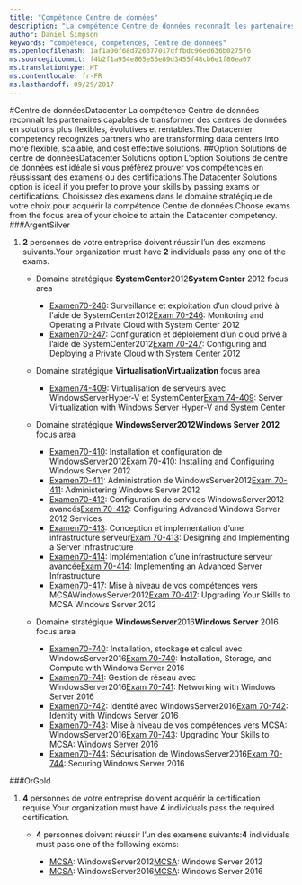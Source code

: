 ```yaml
---
title: "Compétence Centre de données"
description: "La compétence Centre de données reconnaît les partenaires capables de transformer des centres de données en solutions plus flexibles, évolutives et rentables."
author: Daniel Simpson
keywords: "compétence, compétences, Centre de données"
ms.openlocfilehash: 1af1a00f68d726377017dffbdc96ed636b027576
ms.sourcegitcommit: f4b2f1a954e865e56e89d3455f48cb6e1f80ea07
ms.translationtype: HT
ms.contentlocale: fr-FR
ms.lasthandoff: 09/29/2017
---
```

#<a name="datacenter"></a><span data-ttu-id="5169d-104">Centre de données</span><span class="sxs-lookup"><span data-stu-id="5169d-104">Datacenter</span></span>
<span data-ttu-id="5169d-105">La compétence Centre de données reconnaît les partenaires capables de transformer des centres de données en solutions plus flexibles, évolutives et rentables.</span><span class="sxs-lookup"><span data-stu-id="5169d-105">The Datacenter competency recognizes partners who are transforming data centers into more flexible, scalable, and cost effective solutions.</span></span>
##<a name="datacenter-solutions-option"></a><span data-ttu-id="5169d-106">Option Solutions de centre de données</span><span class="sxs-lookup"><span data-stu-id="5169d-106">Datacenter Solutions option</span></span>
<span data-ttu-id="5169d-107">L’option Solutions de centre de données est idéale si vous préférez prouver vos compétences en réussissant des examens ou des certifications.</span><span class="sxs-lookup"><span data-stu-id="5169d-107">The Datacenter Solutions option is ideal if you prefer to prove your skills by passing exams or certifications.</span></span> <span data-ttu-id="5169d-108">Choisissez des examens dans le domaine stratégique de votre choix pour acquérir la compétence Centre de données.</span><span class="sxs-lookup"><span data-stu-id="5169d-108">Choose exams from the focus area of your choice to attain the Datacenter competency.</span></span>
###<a name="silver"></a><span data-ttu-id="5169d-109">Argent</span><span class="sxs-lookup"><span data-stu-id="5169d-109">Silver</span></span>
1. <span data-ttu-id="5169d-110">**2** personnes de votre entreprise doivent réussir l’un des examens suivants.</span><span class="sxs-lookup"><span data-stu-id="5169d-110">Your organization must have **2** individuals pass any one of the exams.</span></span>

    - <span data-ttu-id="5169d-111">Domaine stratégique **SystemCenter**2012</span><span class="sxs-lookup"><span data-stu-id="5169d-111">**System Center** 2012 focus area</span></span>

        - <span data-ttu-id="5169d-112">[Examen70-246](https://www.microsoft.com/en-us/learning/exam-70-246.aspx): Surveillance et exploitation d’un cloud privé à lֹ’aide de SystemCenter2012</span><span class="sxs-lookup"><span data-stu-id="5169d-112">[Exam 70-246](https://www.microsoft.com/en-us/learning/exam-70-246.aspx): Monitoring and Operating a Private Cloud with System Center 2012</span></span>
        - <span data-ttu-id="5169d-113">[Examen70-247](https://www.microsoft.com/en-us/learning/exam-70-247.aspx): Configuration et déploiement d’un cloud privé à l’aide de SystemCenter2012</span><span class="sxs-lookup"><span data-stu-id="5169d-113">[Exam 70-247](https://www.microsoft.com/en-us/learning/exam-70-247.aspx): Configuring and Deploying a Private Cloud with System Center 2012</span></span>

    - <span data-ttu-id="5169d-114">Domaine stratégique **Virtualisation**</span><span class="sxs-lookup"><span data-stu-id="5169d-114">**Virtualization** focus area</span></span>

        - <span data-ttu-id="5169d-115">[Examen74-409](https://www.microsoft.com/en-us/learning/exam-74-409.aspx): Virtualisation de serveurs avec WindowsServerHyper-V et SystemCenter</span><span class="sxs-lookup"><span data-stu-id="5169d-115">[Exam 74-409](https://www.microsoft.com/en-us/learning/exam-74-409.aspx): Server Virtualization with Windows Server Hyper-V and System Center</span></span>

    - <span data-ttu-id="5169d-116">Domaine stratégique **WindowsServer2012**</span><span class="sxs-lookup"><span data-stu-id="5169d-116">**Windows Server 2012** focus area</span></span>

        - <span data-ttu-id="5169d-117">[Examen70-410](https://www.microsoft.com/en-us/learning/exam-70-410.aspx): Installation et configuration de WindowsServer2012</span><span class="sxs-lookup"><span data-stu-id="5169d-117">[Exam 70-410](https://www.microsoft.com/en-us/learning/exam-70-410.aspx): Installing and Configuring Windows Server 2012</span></span>
        - <span data-ttu-id="5169d-118">[Examen70-411](https://www.microsoft.com/en-us/learning/exam-70-411.aspx): Administration de WindowsServer2012</span><span class="sxs-lookup"><span data-stu-id="5169d-118">[Exam 70-411](https://www.microsoft.com/en-us/learning/exam-70-411.aspx): Administering Windows Server 2012</span></span>
        - <span data-ttu-id="5169d-119">[Examen70-412](https://www.microsoft.com/en-us/learning/exam-70-412.aspx): Configuration de services WindowsServer2012 avancés</span><span class="sxs-lookup"><span data-stu-id="5169d-119">[Exam 70-412](https://www.microsoft.com/en-us/learning/exam-70-412.aspx): Configuring Advanced Windows Server 2012 Services</span></span>
        - <span data-ttu-id="5169d-120">[Examen70-413](https://www.microsoft.com/en-us/learning/exam-70-413.aspx): Conception et implémentation d’une infrastructure serveur</span><span class="sxs-lookup"><span data-stu-id="5169d-120">[Exam 70-413](https://www.microsoft.com/en-us/learning/exam-70-413.aspx): Designing and Implementing a Server Infrastructure</span></span>
        - <span data-ttu-id="5169d-121">[Examen70-414](https://www.microsoft.com/en-us/learning/exam-70-414.aspx): Implémentation d’une infrastructure serveur avancée</span><span class="sxs-lookup"><span data-stu-id="5169d-121">[Exam 70-414](https://www.microsoft.com/en-us/learning/exam-70-414.aspx): Implementing an Advanced Server Infrastructure</span></span>
        - <span data-ttu-id="5169d-122">[Examen70-417](https://www.microsoft.com/en-us/learning/exam-70-417.aspx): Mise à niveau de vos compétences vers MCSAWindowsServer2012</span><span class="sxs-lookup"><span data-stu-id="5169d-122">[Exam 70-417](https://www.microsoft.com/en-us/learning/exam-70-417.aspx): Upgrading Your Skills to MCSA Windows Server 2012</span></span>

    - <span data-ttu-id="5169d-123">Domaine stratégique **WindowsServer**2016</span><span class="sxs-lookup"><span data-stu-id="5169d-123">**Windows Server** 2016 focus area</span></span>
        - <span data-ttu-id="5169d-124">[Examen70-740](https://www.microsoft.com/en-us/learning/exam-70-740.aspx): Installation, stockage et calcul avec WindowsServer2016</span><span class="sxs-lookup"><span data-stu-id="5169d-124">[Exam 70-740](https://www.microsoft.com/en-us/learning/exam-70-740.aspx): Installation, Storage, and Compute with Windows Server 2016</span></span>
        - <span data-ttu-id="5169d-125">[Examen70-741](https://www.microsoft.com/en-us/learning/exam-70-741.aspx): Gestion de réseau avec WindowsServer2016</span><span class="sxs-lookup"><span data-stu-id="5169d-125">[Exam 70-741](https://www.microsoft.com/en-us/learning/exam-70-741.aspx): Networking with Windows Server 2016</span></span>
        - <span data-ttu-id="5169d-126">[Examen70-742](https://www.microsoft.com/en-us/learning/exam-70-742.aspx): Identité avec WindowsServer2016</span><span class="sxs-lookup"><span data-stu-id="5169d-126">[Exam 70-742](https://www.microsoft.com/en-us/learning/exam-70-742.aspx): Identity with Windows Server 2016</span></span>
        - <span data-ttu-id="5169d-127">[Examen70-743](https://www.microsoft.com/en-us/learning/exam-70-743.aspx): Mise à niveau de vos compétences vers MCSA: WindowsServer2016</span><span class="sxs-lookup"><span data-stu-id="5169d-127">[Exam 70-743](https://www.microsoft.com/en-us/learning/exam-70-743.aspx): Upgrading Your Skills to MCSA: Windows Server 2016</span></span>
        - <span data-ttu-id="5169d-128">[Examen70-744](https://www.microsoft.com/en-us/learning/exam-70-744.aspx): Sécurisation de WindowsServer2016</span><span class="sxs-lookup"><span data-stu-id="5169d-128">[Exam 70-744](https://www.microsoft.com/en-us/learning/exam-70-744.aspx): Securing Windows Server 2016</span></span>

###<a name="gold"></a><span data-ttu-id="5169d-129">Or</span><span class="sxs-lookup"><span data-stu-id="5169d-129">Gold</span></span>
1. <span data-ttu-id="5169d-130">**4** personnes de votre entreprise doivent acquérir la certification requise.</span><span class="sxs-lookup"><span data-stu-id="5169d-130">Your organization must have **4** individuals pass the required certification.</span></span>

    - <span data-ttu-id="5169d-131">**4** personnes doivent réussir l’un des examens suivants:</span><span class="sxs-lookup"><span data-stu-id="5169d-131">**4** individuals must pass one of the following exams:</span></span>

        - <span data-ttu-id="5169d-132">[MCSA](https://www.microsoft.com/en-us/learning/mcsa-windows-server-certification.aspx): WindowsServer2012</span><span class="sxs-lookup"><span data-stu-id="5169d-132">[MCSA](https://www.microsoft.com/en-us/learning/mcsa-windows-server-certification.aspx): Windows Server 2012</span></span>
        - <span data-ttu-id="5169d-133">[MCSA](https://www.microsoft.com/en-us/learning/mcsa-windows-server-2016-certification.aspx): WindowsServer2016</span><span class="sxs-lookup"><span data-stu-id="5169d-133">[MCSA](https://www.microsoft.com/en-us/learning/mcsa-windows-server-2016-certification.aspx): Windows Server 2016</span></span>
